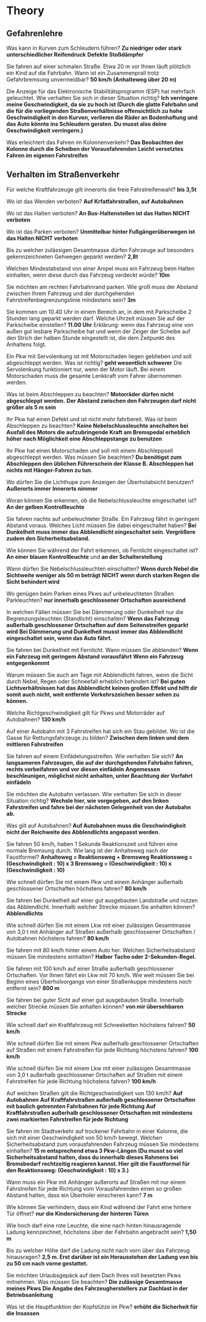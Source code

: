 # Theory

## Gefahrenlehre

Was kann in Kurven zum Schleudern führen?
**Zu niedriger oder stark unterschiedlicher Reifendruck**
**Defekte Stoßdämpfer**

Sie fahren auf einer schmalen Straße. Etwa 20 m vor Ihnen läuft plötzlich ein Kind auf die Fahrbahn. Wann ist ein Zusammenprall trotz Gefahrbremsung unvermeidbar?
**50 km/h (Anhalteweg über 20 m)**

Die Anzeige für das Elektronische Stabilitätsprogramm (ESP) hat mehrfach geleuchtet. Wie verhalten Sie sich in dieser Situation richtig?
**Ich verringere meine Geschwindigkeit, da sie zu hoch ist (Durch die glatte Fahrbahn und die für die vorliegenden Straßenverhältnisse offensichtlich zu hohe Geschwindigkeit in den Kurven, verlieren die Räder an Bodenhaftung und das Auto könnte ins Schleudern geraten. Du musst also deine Geschwindigkeit verringern.)**

Was erleichtert das Fahren im Kolonnenverkehr?
**Das Beobachten der Kolonne durch die Scheiben der Vorausfahrenden**
**Leicht versetztes Fahren im eigenen Fahrstreifen**


## Verhalten im Straßenverkehr

Für welche Kraftfahrzeuge gilt innerorts die freie Fahrstreifenwahl?
**bis 3,5t**

Wo ist das Wenden verboten?
**Auf Krfatfahrstraßen, auf Autobahnen**

Wo ist das Halten verboten?
**An Bus-Haltenstellen ist das Halten NICHT verboten**

Wo ist das Parken verboten?
**Unmittelbar hinter Fußgängerüberwegen ist das Halten NICHT verboten**

Bis zu welcher zulässigen Gesamtmasse dürfen Fahrzeuge auf besonders gekennzeichneten Gehwegen geparkt werden?
**2,8t**

Welchen Mindestabstand von einer Ampel muss ein Fahrzeug beim Halten einhalten, wenn diese durch das Fahrzeug verdeckt würde?
**10m**

Sie möchten am rechten Fahrbahnrand parken. Wie groß muss der Abstand zwischen Ihrem Fahrzeug und der durchgehenden Fahrstreifenbegrenzungslinie mindestens sein?
**3m**

Sie kommen um 10.40 Uhr in einem Bereich an, in dem mit Parkscheibe 2 Stunden lang geparkt werden darf. Welche Uhrzeit müssen Sie auf der Parkscheibe einstellen?
**11.00 Uhr**
Erklärung: wenn das Fahrzeug eine von außen gut lesbare Parkscheibe hat und wenn der Zeiger der Scheibe auf den Strich der halben Stunde eingestellt ist, die dem Zeitpunkt des Anhaltens folgt.

Ein Pkw mit Servolenkung ist mit Motorschaden liegen geblieben und soll abgeschleppt werden. Was ist richtig?
**geht wesentlich schwerer**
Die Servolenkung funktioniert nur, wenn der Motor läuft. Bei einem Motorschaden muss die gesamte Lenkkraft vom Fahrer übernommen werden.

Was ist beim Abschleppen zu beachten?
**Motorräder dürfen nicht abgeschleppt werden.**
**Der Abstand zwischen den Fahrzeugen darf nicht größer als 5 m sein**

Ihr Pkw hat einen Defekt und ist nicht mehr fahrbereit. Was ist beim Abschleppen zu beachten?
**Keine Nebelschlussleuchte anschalten**
**bei Ausfall des Motors die aufzubringende Kraft am Bremspedal erheblich höher**
**nach Möglichkeit eine Abschleppstange zu benutzen**

Ihr Pkw hat einen Motorschaden und soll mit einem Abschleppseil abgeschleppt werden. Was müssen Sie beachten?
**Du benötigst zum Abschleppen den üblichen Führerschein der Klasse B. Abschleppen hat nichts mit Hänger-Fahren zu tun.**

Wo dürfen Sie die Lichthupe zum Anzeigen der Überholabsicht benutzen?
**Außerorts immer**
**Innerorts nimmer**

Woran können Sie erkennen, ob die Nebelschlussleuchte eingeschaltet ist?
**An der gelben Kontrollleuchte**

Sie fahren nachts auf unbeleuchteter Straße. Ein Fahrzeug fährt in geringem Abstand voraus. Welches Licht müssen Sie dabei eingeschaltet haben?
**Bei Dunkelheit muss immer das Abblendlicht eingeschaltet sein. Vergrößere zudem den Sicherheitsabstand.**

Wie können Sie während der Fahrt erkennen, ob Fernlicht eingeschaltet ist?
**An einer blauen Kontrollleuchte**
und **an der Schalterstellung**

Wann dürfen Sie Nebelschlussleuchten einschalten?
**Wenn durch Nebel die Sichtweite weniger als 50 m beträgt**
**NICHT wenn durch starken Regen die Sicht behindert wird**

Wo genügen beim Parken eines Pkws auf unbeleuchteten Straßen Parkleuchten?
**nur innerhalb geschlossener Ortschaften ausreichend**

In welchen Fällen müssen Sie bei Dämmerung oder Dunkelheit nur die Begrenzungsleuchten (Standlicht) einschalten?
**Wenn das Fahrzeug außerhalb geschlossener Ortschaften auf dem Seitenstreifen geparkt wird**
**Bei Dämmerung und Dunkelheit musst immer das Abblendlicht eingeschaltet sein, wenn das Auto fährt.**

Sie fahren bei Dunkelheit mit Fernlicht. Wann müssen Sie abblenden?
**Wenn ein Fahrzeug mit geringem Abstand vorausfährt**
**Wenn ein Fahrzeug entgegenkommt**

Warum müssen Sie auch am Tage mit Abblendlicht fahren, wenn die Sicht durch Nebel, Regen oder Schneefall erheblich behindert ist?
**Bei guten Lichtverhältnissen hat das Abblendlicht keinen großen Effekt und hilft dir somit auch nicht, weit entfernte Verkehrszeichen besser sehen zu können.**

Welche Richtgeschwindigkeit gilt für Pkws und Motorräder auf Autobahnen?
**130 km/h**

Auf einer Autobahn mit 3 Fahrstreifen hat sich ein Stau gebildet. Wo ist die Gasse für Rettungsfahrzeuge zu bilden?
**Zwischen dem linken und dem mittleren Fahrstreifen**

Sie fahren auf einem Einfädelungsstreifen. Wie verhalten Sie sich?
**An langsameren Fahrzeugen, die auf der durchgehenden Fahrbahn fahren, rechts vorbeifahren und vor diesen einfädeln**
**Angemessen beschleunigen, möglichst nicht anhalten, unter Beachtung der Vorfahrt einfädeln**

Sie möchten die Autobahn verlassen. Wie verhalten Sie sich in dieser Situation richtig?
**Wechsle hier, wie vorgegeben, auf den linken Fahrstreifen und fahre bei der nächsten Gelegenheit von der Autobahn ab.**

Was gilt auf Autobahnen?
**Auf Autobahnen muss die Geschwindigkeit nicht der Reichweite des Abblendlichts angepasst werden.**

Sie fahren 50 km/h, haben 1 Sekunde Reaktionszeit und führen eine normale Bremsung durch. Wie lang ist der Anhalteweg nach der Faustformel?
**Anhalteweg = Reaktionsweg + Bremsweg Reaktionsweg = (Geschwindigkeit : 10) x 3 Bremsweg = (Geschwindigkeit : 10) x (Geschwindigkeit : 10)**

Wie schnell dürfen Sie mit einem Pkw und einem Anhänger außerhalb geschlossener Ortschaften höchstens fahren?
**80 km/h**

Sie fahren bei Dunkelheit auf einer gut ausgebauten Landstraße und nutzen das Abblendlicht. Innerhalb welcher Strecke müssen Sie anhalten können?
**Abblendlichts**

Wie schnell dürfen Sie mit einem Lkw mit einer zulässigen Gesamtmasse von 3,0 t mit Anhänger auf Straßen außerhalb geschlossener Ortschaften / Autobahnen höchstens fahren?
**80 km/h**

Sie fahren mit 80 km/h hinter einem Auto her. Welchen Sicherheitsabstand müssen Sie mindestens einhalten?
**Halber Tacho oder 2-Sekunden-Regel.**

Sie fahren mit 100 km/h auf einer Straße außerhalb geschlossener Ortschaften. Vor Ihnen fährt ein Lkw mit 70 km/h. Wie weit müssen Sie bei Beginn eines Überholvorgangs von einer Straßenkuppe mindestens noch entfernt sein?
**800 m**

Sie fahren bei guter Sicht auf einer gut ausgebauten Straße. Innerhalb welcher Strecke müssen Sie anhalten können?
**von mir übersehbaren Strecke**

Wie schnell darf ein Kraftfahrzeug mit Schneeketten höchstens fahren?
**50 km/h**

Wie schnell dürfen Sie mit einem Pkw außerhalb geschlossener Ortschaften auf Straßen mit einem Fahrstreifen für jede Richtung höchstens fahren?
**100 km/h**

Wie schnell dürfen Sie mit einem Lkw mit einer zulässigen Gesamtmasse von 3,0 t außerhalb geschlossener Ortschaften auf Straßen mit einem Fahrstreifen für jede Richtung höchstens fahren?
**100 km/h**

Auf welchen Straßen gilt die Richtgeschwindigkeit von 130 km/h?
**Auf Autobahnen**
**Auf Kraftfahrstraßen außerhalb geschlossener Ortschaften mit baulich getrennten Fahrbahnen für jede Richtung**
**Auf Kraftfahrstraßen außerhalb geschlossener Ortschaften mit mindestens zwei markierten Fahrstreifen für jede Richtung**

Sie fahren im Stadtverkehr auf trockener Fahrbahn in einer Kolonne, die sich mit einer Geschwindigkeit von 50 km/h bewegt. Welchen Sicherheitsabstand zum vorausfahrenden Fahrzeug müssen Sie mindestens einhalten?
**15 m entsprechend etwa 3 Pkw-Längen (Du musst so viel Sicherheitsabstand halten, dass du innerhalb dieses Rahmens bei Bremsbedarf rechtzeitig reagieren kannst. Hier gilt die Faustformel für den Reaktionsweg: (Geschwindigkeit : 10) x 3.)**

Wann muss ein Pkw mit Anhänger außerorts auf Straßen mit nur einem Fahrstreifen für jede Richtung vom Vorausfahrenden einen so großen Abstand halten, dass ein Überholer einscheren kann?
**7 m**

Wie können Sie verhindern, dass ein Kind während der Fahrt eine hintere Tür öffnet?
**nur die Kindersicherung der hinteren Türen**

Wie hoch darf eine rote Leuchte, die eine nach hinten hinausragende Ladung kennzeichnet, höchstens über der Fahrbahn angebracht sein?
**1,50 m**

Bis zu welcher Höhe darf die Ladung nicht nach vorn über das Fahrzeug hinausragen?
**2,5 m. Erst darüber ist ein Herausstehen der Ladung von bis zu 50 cm nach vorne gestattet.**

Sie möchten Urlaubsgepäck auf dem Dach Ihres voll besetzten Pkws mitnehmen. Was müssen Sie beachten?
**Die zulässige Gesamtmasse meines Pkws**
**Die Angabe des Fahrzeugherstellers zur Dachlast in der Betriebsanleitung**

Was ist die Hauptfunktion der Kopfstütze im Pkw?
**erhöht die Sicherheit für die Insassen**
